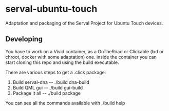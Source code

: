 # serval-ubuntu-touch
Adaptation and packaging of the Serval Project for Ubuntu Touch devices.

## Developing

You have to work on a Vivid container, as a OnTheRoad or Clickable (lxd or chroot, docker with some adaptation) one. inside the container you can start cloning this repo and using the build executable.

There are various steps to get a .click package:
1) Build serval-dna   --  ./build dna-build
2) Build QML gui   --  ./build gui-build
3) Package it all   --  ./build package

You can see all the commands available with
./build help

